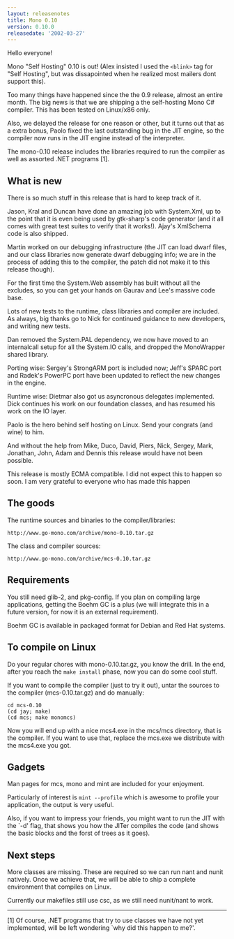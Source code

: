 ```yaml
---
layout: releasenotes
title: Mono 0.10
version: 0.10.0
releasedate: '2002-03-27'
---
```


Hello everyone!

Mono "Self Hosting" 0.10 is out!  (Alex insisted I used the
`<blink>` tag for "Self Hosting", but was dissapointed when he
realized most mailers dont support this).

Too many things have happened since the the 0.9 release,
almost an entire month.  The big news is that we are shipping
a the self-hosting Mono C# compiler.  This has been tested on
Linux/x86 only.

Also, we delayed the release for one reason or other, but it
turns out that as a extra bonus, Paolo fixed the last
outstanding bug in the JIT engine, so the compiler now runs in
the JIT engine instead of the interpreter.

The mono-0.10 release includes the libraries required to run
the compiler as well as assorted .NET programs [1].

## What is new

There is so much stuff in this release that is hard to keep
track of it.

Jason, Kral and Duncan have done an amazing job with
System.Xml, up to the point that it is even being used by
gtk-sharp's code generator (and it all comes with great test
suites to verify that it works!).  Ajay's XmlSchema code is
also shipped.

Martin worked on our debugging infrastructure (the JIT can
load dwarf files, and our class libraries now generate dwarf
debugging info;  we are in the process of adding this to the
compiler, the patch did not make it to this release though).

For the first time the System.Web assembly has built without
all the excludes, so you can get your hands on Gaurav and
Lee's massive code base.

Lots of new tests to the runtime, class libraries and compiler
are included.  As always, big thanks go to Nick for continued
guidance to new developers, and writing new tests.

Dan removed the System.PAL dependency, we now have moved to an
internalcall setup for all the System.IO calls, and dropped
the MonoWrapper shared library.

Porting wise: Sergey's StrongARM port is included now; Jeff's
SPARC port and Radek's PowerPC port have been updated to
reflect the new changes in the engine.

Runtime wise: Dietmar also got us asyncronous delegates
implemented.  Dick continues his work on our foundation
classes, and has resumed his work on the IO layer.

Paolo is the hero behind self hosting on Linux.  Send your
congrats (and wine) to him.

And without the help from Mike, Duco, David, Piers, Nick,
Sergey, Mark, Jonathan, John, Adam and Dennis this release
would have not been possible.

This release is mostly ECMA compatible.  I did not expect this
to happen so soon.  I am very grateful to everyone who has
made this happen

## The goods

The runtime sources and binaries to the compiler/libraries:

    http://www.go-mono.com/archive/mono-0.10.tar.gz

The class and compiler sources:

    http://www.go-mono.com/archive/mcs-0.10.tar.gz

## Requirements

You still need glib-2, and pkg-config.  If you plan on
compiling large applications, getting the Boehm GC is a plus
(we will integrate this in a future version, for now it is an
external requirement).

Boehm GC is available in packaged format for Debian and Red
Hat systems.

## To compile on Linux

Do your regular chores with mono-0.10.tar.gz, you know the
drill.  In the end, after you reach the `make install` phase,
now you can do some cool stuff.

If you want to compile the compiler (just to try it out),
untar the sources to the compiler (mcs-0.10.tar.gz) and do
manually:

    cd mcs-0.10
    (cd jay; make)
    (cd mcs; make monomcs)

Now you will end up with a nice mcs4.exe in the mcs/mcs
directory, that is the compiler.  If you want to use that,
replace the mcs.exe we distribute with the mcs4.exe you got.

## Gadgets

Man pages for mcs, mono and mint are included for your
enjoyment.

Particularly of interest is `mint --profile` which is awesome
to profile your application, the output is very useful.

Also, if you want to impress your friends, you might want to
run the JIT with the `-d' flag, that shows you how the JITer
compiles the code (and shows the basic blocks and the forst of
trees as it goes).

## Next steps

More classes are missing.  These are required so we can run
nant and nunit natively.  Once we achieve that, we will be
able to ship a complete environment that compiles on Linux.

Currently our makefiles still use csc, as we still need
nunit/nant to work.

---

[1] Of course, .NET programs that try to use classes we have not yet
implemented, will be left wondering `why did this happen to me?'.
